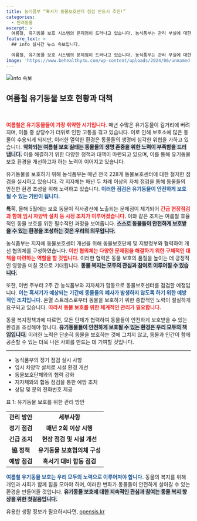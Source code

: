 ```yaml
---
title: 농식품부 “혹서기 동물보호센터 점검 반드시 추진!”
categories:
  - 반려동물
excerpt: >
  여름철, 유기동물 보호 시스템의 문제점이 드러나고 있습니다. 농식품부는 관리 부실에 대한 긴급 점검과 대책 마련에 나섰으나, 과연 이로 인해 동물들의 안전이 보장될 수 있을까요?
feature_text: >
  ## info 실시간 뉴스 속보입니다.

  여름철, 유기동물 보호 시스템의 문제점이 드러나고 있습니다. 농식품부는 관리 부실에 대한 긴급 점검과 대책 마련에 나섰으나, 과연 이로 인해 동물들의 안전이 보장될 수 있을까요?
image: 'https://www.behealthy4u.com/wp-content/uploads/2024/06/unnamed-file.png'
---
```


<p><img src="https://www.behealthy4u.com/wp-content/uploads/2024/06/unnamed-file.png" alt="info 속보" /></p>

<h2 data-ke-size="size26">여름철 유기동물 보호 현황과 대책</h2>

<p data-ke-size="size16">&nbsp;</p>

<p><b><span style="color: #ee2323;">여름철은 유기동물들이 가장 취약한 시기입니다.</span></b> 매년 수많은 유기동물이 길거리에 버려지며, 이들 중 상당수가 더위로 인한 고통을 겪고 있습니다. 이로 인해 보호소에 많은 동물이 수용되게 되지만, 이러한 열악한 환경은 동물들의 생명에 심각한 위협을 가하고 있습니다. <b><span style="background-color: #21538527;">악화되는 여름철 보호 실태는 동물들의 생명 존중을 위한 노력이 부족함을 드러냅니다.</span></b> 이를 해결하기 위한 다양한 정책과 대책이 마련되고 있으며, 이를 통해 유기동물 보호 환경을 개선하고자 하는 노력이 이어지고 있습니다.</p>

<p data-ke-size="size16"></p>

<p>유기동물을 보호하기 위해 농식품부는 매년 전국 228개 동물보호센터에 대한 철저한 점검을 실시하고 있습니다. 각 지자체는 매년 두 차례 이상의 자체 점검을 통해 동물들의 안전한 환경 조성을 위해 노력하고 있습니다. <b><span style="color: #1a5490;">이러한 점검은 유기동물이 안전하게 보호될 수 있는 기반이 됩니다.</span></b></p>

<p data-ke-size="size16"></p>

<p><b>특히</b>, 올해 5월에는 보호 동물이 직사광선에 노출되는 문제점이 제기되어 <b><span style="color: #ee2323;">긴급 현장점검과 함께 임시 차양막 설치 등 시정 조치가 이루어졌습니다.</span></b> 이와 같은 조치는 여름철 효율적인 동물 보호를 위한 필수적인 과정을 보여줍니다. <b><span style="background-color: #21538527;">스스로 동물들이 안전하게 보호받을 수 있는 환경을 조성하는 것은 우리의 의무입니다.</span></b></p>

<p data-ke-size="size16"></p>

<p>농식품부는 지자체 동물보호센터 개선을 위해 동물보호단체 및 지방정부와 협력하여 개선 협의체를 구성하였습니다. <b><span style="color: #ee2323;">이번 협의체는 다양한 문제점을 해결하기 위한 구체적인 대책을 마련하는 역할을 할 것입니다.</span></b> 이러한 협력은 동물 보호의 품질을 높이는 데 긍정적인 영향을 미칠 것으로 기대됩니다. <b><span style="background-color: #21538527;">동물 복지는 모두의 관심과 참여로 이루어질 수 있습니다.</span></b></p>

<p data-ke-size="size16"></p>

<p>또한, 이번 주부터 2주 간 농식품부와 지자체가 합동으로 동물보호센터를 점검할 예정입니다. <b><span style="color: #1a5490;">이는 혹서기가 예상되는 기간에 동물들의 폐사가 발생하지 않도록 하기 위한 예방적인 조치입니다.</span></b> 온열 스트레스로부터 동물을 보호하기 위한 종합적인 노력이 절실하게 요구되고 있습니다. <b><span style="color: #ee2323;">따라서 동물 보호를 위한 체계적인 관리가 필요합니다.</span></b></p>

<p data-ke-size="size16"></p>

<p>동물 복지정책과에 따르면, 모든 단체가 협력하여 동물들이 안전하게 보호받을 수 있는 환경을 조성해야 합니다. <b><span style="background-color: #21538527;">유기동물들이 안전하게 보호될 수 있는 환경은 우리 모두의 책임입니다.</span></b> 이러한 노력은 단순히 동물을 보호하는 것에 그치지 않고, 동물과 인간이 함께 공존할 수 있는 더욱 나은 사회를 만드는 데 기여할 것입니다.</p>

<p data-ke-size="size16"></p>

<hr>

<ul>
<li>농식품부의 정기 점검 실시 사항</li>
<li>임시 차양막 설치로 시설 환경 개선</li>
<li>동물보호단체와의 협력 강화</li>
<li>지자체와의 합동 점검을 통한 예방 조치</li>
<li>상담 및 문의 전화번호 제공</li>
</ul>

<p data-ke-size="size16"></p>

<p>표 1: 유기동물 보호를 위한 관리 방안</p>

<table style="width:100%;">
<tr>
<td style="text-align: center; height: 17px;"><b>관리 방안</b></td>
<td style="text-align: center; height: 17px;"><b>세부사항</b></td>
</tr>
<tr>
<td style="text-align: center; height: 17px;"><b>정기 점검</b></td>
<td style="text-align: center; height: 17px;"><b>매년 2회 이상 시행</b></td>
</tr>
<tr>
<td style="text-align: center; height: 17px;"><b>긴급 조치</b></td>
<td style="text-align: center; height: 17px;"><b>현장 점검 및 시설 개선</b></td>
</tr>
<tr>
<td style="text-align: center; height: 17px;"><b>協 정책</b></td>
<td style="text-align: center; height: 17px;"><b>유기동물 보호협의체 구성</b></td>
</tr>
<tr>
<td style="text-align: center; height: 17px;"><b>예방 점검</b></td>
<td style="text-align: center; height: 17px;"><b>혹서기 대비 합동 점검</b></td>
</tr>
</table>

<p data-ke-size="size16"></p>

<p><b><span style="color: #1a5490;">여름철 유기동물 보호는 우리 모두의 노력으로 이루어져야 합니다.</span></b> 동물의 복지를 위해 개인과 사회가 함께 힘을 모아야 하며, 이러한 변화가 동물들이 안전하게 살아갈 수 있는 환경을 만들어줄 것입니다. <b><span style="background-color: #21538527;">유기동물 보호에 대한 지속적인 관심과 참여는 동물 복지 향상을 위한 첫걸음입니다.</span></b></p>
유용한 생활 정보가 필요하시다면, <a href="https://opensis.kr" rel="dofollow">opensis.kr</a>


